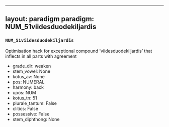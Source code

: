 
---
layout: paradigm
paradigm: NUM_51viidesduodekiljardis
---
### ` NUM_51viidesduodekiljardis `

Optimisation hack for exceptional compound ’viidesduodekiljardis’ that inflects in all parts with agreement
* grade_dir: weaken
* stem_vowel: None
* kotus_av: None
* pos: NUMERAL
* harmony: back
* upos: NUM
* kotus_tn: 51
* plurale_tantum: False
* clitics: False
* possessive: False
* stem_diphthong: None
